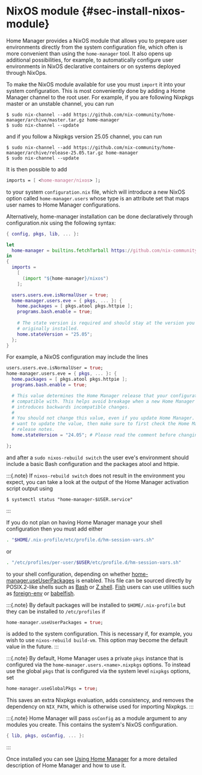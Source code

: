 # NixOS module {#sec-install-nixos-module}

Home Manager provides a NixOS module that allows you to prepare user
environments directly from the system configuration file, which often is
more convenient than using the `home-manager` tool. It also opens up
additional possibilities, for example, to automatically configure user
environments in NixOS declarative containers or on systems deployed
through NixOps.

To make the NixOS module available for use you must `import` it into
your system configuration. This is most conveniently done by adding a
Home Manager channel to the root user. For example, if you are following
Nixpkgs master or an unstable channel, you can run

``` shell
$ sudo nix-channel --add https://github.com/nix-community/home-manager/archive/master.tar.gz home-manager
$ sudo nix-channel --update
```

and if you follow a Nixpkgs version 25.05 channel, you can run

``` shell
$ sudo nix-channel --add https://github.com/nix-community/home-manager/archive/release-25.05.tar.gz home-manager
$ sudo nix-channel --update
```

It is then possible to add

``` nix
imports = [ <home-manager/nixos> ];
```

to your system `configuration.nix` file, which will introduce a new
NixOS option called `home-manager.users` whose type is an attribute set
that maps user names to Home Manager configurations.

Alternatively, home-manager installation can be done declaratively through configuration.nix using the following syntax:
```nix
{ config, pkgs, lib, ... }:

let
  home-manager = builtins.fetchTarball https://github.com/nix-community/home-manager/archive/release-25.05.tar.gz;
in
{
  imports =
    [
      (import "${home-manager}/nixos")
    ];

  users.users.eve.isNormalUser = true;
  home-manager.users.eve = { pkgs, ... }: {
    home.packages = [ pkgs.atool pkgs.httpie ];
    programs.bash.enable = true;
  
    # The state version is required and should stay at the version you
    # originally installed.
    home.stateVersion = "25.05";
  };
}
```

For example, a NixOS configuration may include the lines

``` nix
users.users.eve.isNormalUser = true;
home-manager.users.eve = { pkgs, ... }: {
  home.packages = [ pkgs.atool pkgs.httpie ];
  programs.bash.enable = true;

  # This value determines the Home Manager release that your configuration is 
  # compatible with. This helps avoid breakage when a new Home Manager release 
  # introduces backwards incompatible changes. 
  #
  # You should not change this value, even if you update Home Manager. If you do 
  # want to update the value, then make sure to first check the Home Manager 
  # release notes. 
  home.stateVersion = "24.05"; # Please read the comment before changing. 

};
```

and after a `sudo nixos-rebuild switch` the user eve's environment
should include a basic Bash configuration and the packages atool and
httpie.

:::{.note}
If `nixos-rebuild switch` does not result in the environment you expect,
you can take a look at the output of the Home Manager activation script
output using

``` shell
$ systemctl status "home-manager-$USER.service"
```
:::

If you do not plan on having Home Manager manage your shell
configuration then you must add either

``` bash
. "$HOME/.nix-profile/etc/profile.d/hm-session-vars.sh"
```

or

``` bash
. "/etc/profiles/per-user/$USER/etc/profile.d/hm-session-vars.sh"
```

to your shell configuration, depending on whether
[home-manager.useUserPackages](#nixos-opt-home-manager.useUserPackages) is enabled. This file can
be sourced directly by POSIX.2-like shells such as
[Bash](https://www.gnu.org/software/bash/) or [Z
shell](http://zsh.sourceforge.net/). [Fish](https://fishshell.com) users
can use utilities such as
[foreign-env](https://github.com/oh-my-fish/plugin-foreign-env) or
[babelfish](https://github.com/bouk/babelfish).

:::{.note}
By default packages will be installed to `$HOME/.nix-profile` but they
can be installed to `/etc/profiles` if

``` nix
home-manager.useUserPackages = true;
```

is added to the system configuration. This is necessary if, for example,
you wish to use `nixos-rebuild build-vm`. This option may become the
default value in the future.
:::

:::{.note}
By default, Home Manager uses a private `pkgs` instance that is
configured via the `home-manager.users.<name>.nixpkgs` options. To
instead use the global `pkgs` that is configured via the system level
`nixpkgs` options, set

``` nix
home-manager.useGlobalPkgs = true;
```

This saves an extra Nixpkgs evaluation, adds consistency, and removes
the dependency on `NIX_PATH`, which is otherwise used for importing
Nixpkgs.
:::

:::{.note}
Home Manager will pass `osConfig` as a module argument to any modules
you create. This contains the system's NixOS configuration.

``` nix
{ lib, pkgs, osConfig, ... }:
```
:::

Once installed you can see [Using Home Manager](#ch-usage) for a more detailed
description of Home Manager and how to use it.


